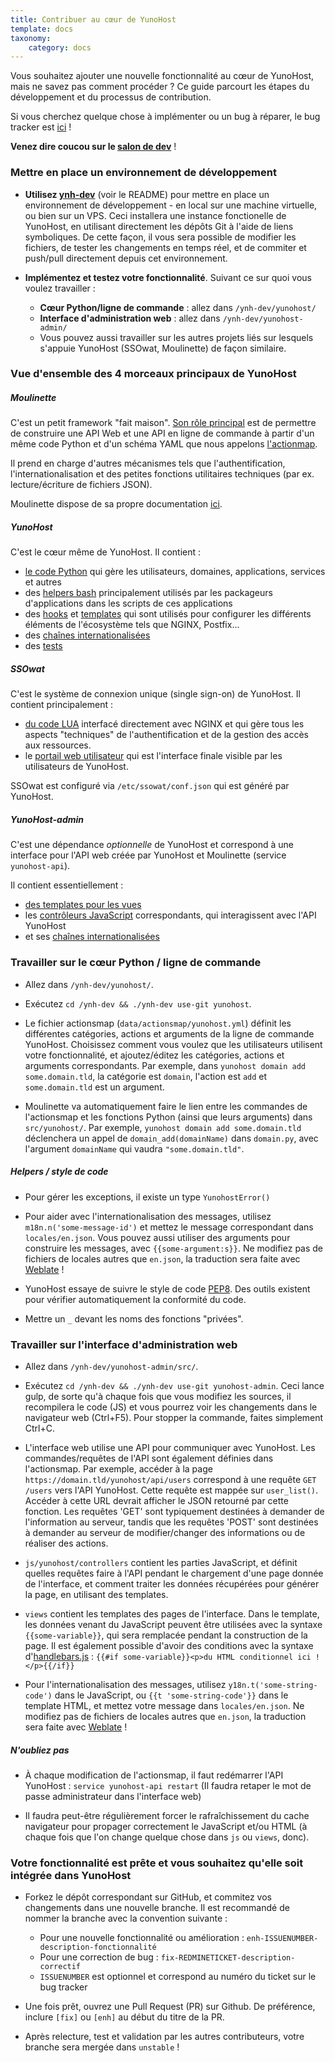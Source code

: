 ```yaml
---
title: Contribuer au cœur de YunoHost
template: docs
taxonomy:
    category: docs
---
```


Vous souhaitez ajouter une nouvelle fonctionnalité au cœur de YunoHost, mais ne savez pas comment procéder ? Ce guide parcourt les étapes du développement et du processus de contribution.

Si vous cherchez quelque chose à implémenter ou un bug à réparer, le bug tracker est [ici](https://github.com/yunohost/issues/issues) !

**Venez dire coucou sur le [salon de dev](/chat_rooms)** !

### Mettre en place un environnement de développement

- **Utilisez [ynh-dev](https://github.com/YunoHost/ynh-dev)** (voir le README) pour mettre en place un environnement de développement - en local sur une machine virtuelle, ou bien sur un VPS. Ceci installera une instance fonctionelle de YunoHost, en utilisant directement les dépôts Git à l'aide de liens symboliques. De cette façon, il vous sera possible de modifier les fichiers, de tester les changements en temps réel, et de commiter et push/pull directement depuis cet environnement.

- **Implémentez et testez votre fonctionnalité**. Suivant ce sur quoi vous
  voulez travailler :
   - **Cœur Python/ligne de commande** : allez dans `/ynh-dev/yunohost/`
   - **Interface d'administration web** : allez dans `/ynh-dev/yunohost-admin/`
   - Vous pouvez aussi travailler sur les autres projets liés sur lesquels s'appuie YunoHost (SSOwat, Moulinette) de façon similaire.

### Vue d'ensemble des 4 morceaux principaux de YunoHost

##### Moulinette

C'est un petit framework "fait maison". [Son rôle principal](https://moulinette.readthedocs.io/en/latest/actionsmap.html) est de permettre de construire une API Web et une API en ligne de commande à partir d'un même code Python et d'un schéma YAML que nous appelons [l'actionmap](https://github.com/YunoHost/yunohost/blob/stretch-unstable/data/actionsmap/yunohost.yml).

Il prend en charge d'autres mécanismes tels que l'authentification, l'internationalisation et des petites fonctions utilitaires techniques (par ex. lecture/écriture de fichiers JSON).

Moulinette dispose de sa propre documentation [ici](https://moulinette.readthedocs.io/en/latest/).

##### YunoHost

C'est le cœur même de YunoHost. Il contient :
- [le code Python](https://github.com/YunoHost/yunohost/tree/stretch-unstable/src/yunohost) qui gère les utilisateurs, domaines, applications, services et autres
- des [helpers bash](https://github.com/YunoHost/yunohost/tree/stretch-unstable/data/helpers.d) principalement utilisés par les packageurs d'applications dans les scripts de ces applications
- des [hooks](https://github.com/YunoHost/yunohost/tree/stretch-unstable/data/hooks) et [templates](https://github.com/YunoHost/yunohost/tree/stretch-unstable/data/templates) qui sont utilisés pour configurer les différents éléments de l'écosystème tels que NGINX, Postfix...
- des [chaînes internationalisées](https://github.com/YunoHost/yunohost/tree/stretch-unstable/locales)
- des [tests](https://github.com/YunoHost/yunohost/tree/stretch-unstable/src/yunohost/tests)

##### SSOwat

C'est le système de connexion unique (single sign-on) de YunoHost. Il contient principalement :
- [du code LUA](https://github.com/YunoHost/ssowat) interfacé directement avec NGINX et qui gère tous les aspects "techniques" de l'authentification et de la gestion des accès aux ressources.
- le [portail web utilisateur](https://github.com/YunoHost/SSOwat/tree/stretch-unstable/portal) qui est l'interface finale visible par les utilisateurs de YunoHost.

SSOwat est configuré via `/etc/ssowat/conf.json` qui est généré par YunoHost.

##### YunoHost-admin

C'est une dépendance *optionnelle* de YunoHost et correspond à une interface pour l'API web créée par YunoHost et Moulinette (service `yunohost-api`).

Il contient essentiellement :
- [des templates pour les vues](https://github.com/YunoHost/yunohost-admin/tree/stretch-unstable/src/views)
- les [contrôleurs JavaScript](https://github.com/YunoHost/yunohost-admin/tree/stretch-unstable/src/js/yunohost/controllers) correspondants, qui interagissent avec l'API YunoHost
- et ses [chaînes internationalisées](https://github.com/YunoHost/yunohost-admin/tree/stretch-unstable/src/locales)

### Travailler sur le cœur Python / ligne de commande

- Allez dans `/ynh-dev/yunohost/`.

- Exécutez `cd /ynh-dev && ./ynh-dev use-git yunohost`.

- Le fichier actionsmap (`data/actionsmap/yunohost.yml`) définit les différentes catégories, actions et arguments de la ligne de commande YunoHost. Choisissez comment vous voulez que les utilisateurs utilisent votre fonctionnalité, et ajoutez/éditez les catégories, actions et arguments correspondants. Par exemple, dans `yunohost domain add some.domain.tld`, la catégorie est `domain`, l'action est `add` et `some.domain.tld` est un argument.

- Moulinette va automatiquement faire le lien entre les commandes de l'actionsmap et les fonctions Python (ainsi que leurs arguments) dans `src/yunohost/`. Par exemple, `yunohost domain add some.domain.tld` déclenchera un appel de `domain_add(domainName)` dans `domain.py`, avec l'argument  `domainName` qui vaudra `"some.domain.tld"`.

##### Helpers / style de code

- Pour gérer les exceptions, il existe un type `YunohostError()`

- Pour aider avec l'internationalisation des messages, utilisez `m18n.n('some-message-id')` et mettez le message correspondant dans `locales/en.json`. Vous pouvez aussi utiliser des arguments pour construire les messages, avec `{{some-argument:s}}`. Ne modifiez pas de fichiers de locales autres que `en.json`, la traduction sera faite avec [Weblate](https://translate.yunohost.org/) !

- YunoHost essaye de suivre le style de code [PEP8](http://pep8.org/). Des outils existent pour vérifier automatiquement la conformité du code.

- Mettre un `_` devant les noms des fonctions "privées".

### Travailler sur l'interface d'administration web

- Allez dans `/ynh-dev/yunohost-admin/src/`.

- Exécutez `cd /ynh-dev && ./ynh-dev use-git yunohost-admin`. Ceci lance gulp, de sorte qu'à chaque fois que vous modifiez les sources, il recompilera le code (JS) et vous pourrez voir les changements dans le navigateur web (Ctrl+F5). Pour stopper la commande, faites simplement Ctrl+C.

- L'interface web utilise une API pour communiquer avec YunoHost. Les commandes/requêtes de l'API sont également définies dans l'actionsmap. Par exemple, accéder à la page `https://domain.tld/yunohost/api/users` correspond à une requête `GET /users` vers l'API YunoHost. Cette requête est mappée sur `user_list()`. Accéder à cette URL devrait afficher le JSON retourné par cette fonction. Les requêtes 'GET' sont typiquement destinées à demander de l'information au serveur, tandis que les requêtes 'POST' sont destinées à demander au serveur de modifier/changer des informations ou de réaliser des actions.

- `js/yunohost/controllers` contient les parties JavaScript, et définit quelles requêtes faire à l'API pendant le chargement d'une page donnée de l'interface, et comment traiter les données récupérées pour générer la page, en utilisant des templates.

- `views` contient les templates des pages de l'interface. Dans le template, les données venant du JavaScript peuvent être utilisées avec la syntaxe `{{some-variable}}`, qui sera remplacée pendant la construction de la page. Il est également possible d'avoir des conditions avec la syntaxe d'[handlebars.js](http://handlebarsjs.com) : `{{#if
  some-variable}}<p>du HTML conditionnel ici !</p>{{/if}}`

- Pour l'internationalisation des messages, utilisez `y18n.t('some-string-code')`  dans le JavaScript, ou `{{t 'some-string-code'}}` dans le template HTML, et mettez votre message dans `locales/en.json`. Ne modifiez pas de fichiers de locales autres que `en.json`, la traduction sera faite avec [Weblate](https://translate.yunohost.org/) !

##### N'oubliez pas

- À chaque modification de l'actionsmap, il faut redémarrer l'API YunoHost : `service yunohost-api restart` (Il faudra retaper le mot de passe administrateur dans l'interface web)

- Il faudra peut-être régulièrement forcer le rafraîchissement du cache navigateur pour propager correctement le JavaScript et/ou HTML (à chaque fois que l'on change quelque chose dans `js` ou `views`, donc).


### Votre fonctionnalité est prête et vous souhaitez qu'elle soit intégrée dans YunoHost 

- Forkez le dépôt correspondant sur GitHub, et commitez vos changements dans une nouvelle branche. Il est recommandé de nommer la branche avec la convention suivante :
  - Pour une nouvelle fonctionnalité ou amélioration : `enh-ISSUENUMBER-description-fonctionnalité`
  - Pour une correction de bug : `fix-REDMINETICKET-description-correctif`
  - `ISSUENUMBER` est optionnel et correspond au numéro du ticket sur le bug tracker

- Une fois prêt, ouvrez une Pull Request (PR) sur Github. De préférence, inclure `[fix]` ou `[enh]` au début du titre de la PR.

- Après relecture, test et validation par les autres contributeurs, votre branche sera mergée dans `unstable` !
